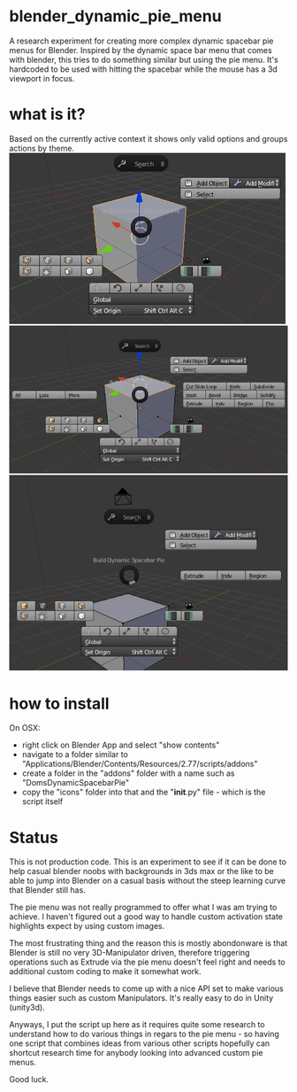 # blender_dynamic_pie_menu
A research experiment for creating more complex dynamic spacebar pie menus for Blender. Inspired by the dynamic space bar menu that comes with blender, this tries to do something similar but using the pie menu. It's hardcoded to be used with hitting the spacebar while the mouse has a 3d viewport in focus.

# what is it?
Based on the currently active context it shows only valid options and groups actions by theme.
![Demo01](./docu_images/screenshot_01.jpg)
![Demo02](./docu_images/screenshot_02.jpg)
![Demo03](./docu_images/screenshot_03.jpg)

# how to install
On OSX:
- right click on Blender App and select "show contents"
- navigate to a folder similar to "Applications/Blender/Contents/Resources/2.77/scripts/addons"
- create a folder in the "addons" folder with a name such as "DomsDynamicSpacebarPie"
- copy the "icons" folder into that and the "__init__.py" file - which is the script itself


# Status
This is not production code. This is an experiment to see if it can be done to help casual blender noobs with backgrounds in 3ds max or the like to be able to jump into Blender on a casual basis without the steep learning curve that Blender still has.

The pie menu was not really programmed to offer what I was am trying to achieve. I haven't figured out a good way to handle custom activation state highlights expect by using custom images.

The most frustrating thing and the reason this is mostly abondonware is that Blender is still no very 3D-Manipulator driven, therefore triggering operations such as Extrude via the pie menu doesn't feel right and needs to additional custom coding to make it somewhat work.

I believe that Blender needs to come up with a nice API set to make various things easier such as custom Manipulators. It's really easy to do in Unity (unity3d).

Anyways, I put the script up here as it requires quite some research to understand how to do various things in regars to the pie menu - so having one script that combines ideas from various other scripts hopefully can shortcut research time for anybody looking into advanced custom pie menus.

Good luck.